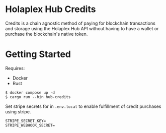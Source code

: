 # Holaplex Hub Credits
Credits is a chain agnostic method of paying for blockchain transactions and storage using the Holaplex Hub API without having to have a wallet or purchase the blockchain's native token.

# Getting Started

Requires:
- Docker
- Rust

```
$ docker compose up -d
$ cargo run --bin hub-credits
```

Set stripe secrets for in `.env.local` to enable fulfillment of credit purchases using stripe.

```
STRIPE_SECRET_KEY=
STRIPE_WEBHOOK_SECRET=
```
